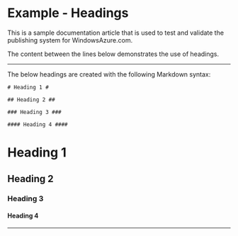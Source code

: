 ﻿<properties pageTitle="Documentation Example - Headings" description="This is an example document" title="Documentation Example - Headings" services="" documentationCenter="" authors="jamescon, Bill Smith" metaKeywords="" solutions="" videoId="" scriptId="" />


# Example - Headings #
This is a sample documentation article that is used to test and validate the publishing system for WindowsAzure.com.  

The content between the lines below demonstrates the use of headings.

---

The below headings are created with the following Markdown syntax:  

````
# Heading 1 #

## Heading 2 ##

### Heading 3 ###

#### Heading 4 ####
````

# Heading 1 #

## Heading 2 ##

### Heading 3 ###

#### Heading 4 ####

---

